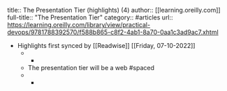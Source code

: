 title:: The Presentation Tier (highlights) (4)
author:: [[learning.oreilly.com]]
full-title:: "The Presentation Tier"
category:: #articles
url:: https://learning.oreilly.com/library/view/practical-devops/9781788392570/f588b865-c8f2-4ab1-8a70-0aa1c3ad9ac7.xhtml

- Highlights first synced by [[Readwise]] [[Friday, 07-10-2022]]
	- -
	- The presentation tier will be a web #spaced
	- -